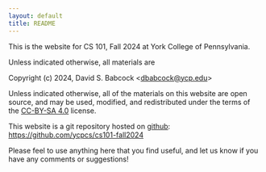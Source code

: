 ```yaml
---
layout: default
title: README
---
```


This is the website for CS 101, Fall 2024 at York College of
Pennsylvania.

Unless indicated otherwise, all materials are

Copyright (c) 2024, David S. Babcock &lt;<dbabcock@ycp.edu>&gt;

Unless indicated otherwise, all of the materials on this website are open source, and may be used, modified, and redistributed under the terms of the [CC-BY-SA 4.0](http://creativecommons.org/licenses/by-sa/4.0/) license.

This website is a git repository hosted on [github](https://github.com): <https://github.com/ycpcs/cs101-fall2024>

Please feel to use anything here that you find useful,
and let us know if you have any comments or suggestions!
